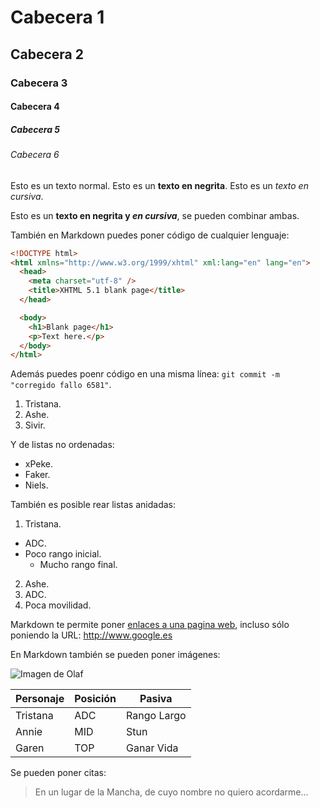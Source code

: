 # Cabecera 1
## Cabecera 2
### Cabecera 3
#### Cabecera 4
##### Cabecera 5
###### Cabecera 6

Esto es un texto normal. Esto es un **texto en negrita**. Esto es un *texto en cursiva*.

Esto es un **texto en negrita y _en cursiva_**, se pueden combinar ambas.

También en Markdown puedes poner código de cualquier lenguaje:

```html
<!DOCTYPE html>
<html xmlns="http://www.w3.org/1999/xhtml" xml:lang="en" lang="en">
  <head>
    <meta charset="utf-8" />
    <title>XHTML 5.1 blank page</title>
  </head>

  <body>
    <h1>Blank page</h1>
    <p>Text here.</p>
  </body>
</html>
```

Además puedes poenr código en una misma línea: `git commit -m "corregido fallo 6581"`.

1. Tristana.
2. Ashe.
3. Sivir.

Y de listas no ordenadas:

* xPeke.
* Faker.
* Niels.

También es posible rear listas anidadas:

1. Tristana.
  * ADC.
  * Poco rango inicial.
    * Mucho rango final.
2. Ashe.
  1. ADC.
  2. Poca movilidad.
  
Markdown te permite poner [enlaces a una pagina web](https://github.com/JKonde1990/), incluso sólo poniendo la URL: http://www.google.es

En Markdown también se pueden poner imágenes:

![Imagen de Olaf](http://ddragon.leagueoflegends.com/cdn/img/champion/splash/Olaf_0.jpg 'Imagen de Olaf')

| Personaje | Posición | Pasiva      |
|-----------|----------|-------------|
| Tristana  | ADC      | Rango Largo |
| Annie     | MID      | Stun        |
| Garen     | TOP      | Ganar Vida  |
  
  Se pueden poner citas:
  > En un lugar de la Mancha, de cuyo nombre no quiero acordarme...
